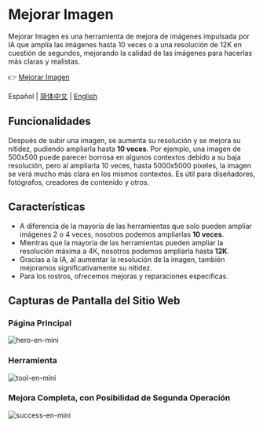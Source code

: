 # Mejorar Imagen
Mejorar Imagen es una herramienta de mejora de imágenes impulsada por IA que amplía las imágenes hasta 10 veces o a una resolución de 12K en cuestión de segundos, mejorando la calidad de las imágenes para hacerlas más claras y realistas.

👉 [Mejorar Imagen](https://mejorarimagen.org/)

Español | [简体中文](https://github.com/MuYiBo/Mejorar_Imagen/blob/main/README.zh-CN.md) | [English](https://github.com/MuYiBo/Mejorar_Imagen/blob/main/README.en-US.md)

## Funcionalidades
Después de subir una imagen, se aumenta su resolución y se mejora su nitidez, pudiendo ampliarla hasta **10 veces**. Por ejemplo, una imagen de 500x500 puede parecer borrosa en algunos contextos debido a su baja resolución, pero al ampliarla 10 veces, hasta 5000x5000 píxeles, la imagen se verá mucho más clara en los mismos contextos. Es útil para diseñadores, fotógrafos, creadores de contenido y otros.

## Características
- A diferencia de la mayoría de las herramientas que solo pueden ampliar imágenes 2 o 4 veces, nosotros podemos ampliarlas **10 veces**.
- Mientras que la mayoría de las herramientas pueden ampliar la resolución máxima a 4K, nosotros podemos ampliarla hasta **12K**.
- Gracias a la IA, al aumentar la resolución de la imagen, también mejoramos significativamente su nitidez.
- Para los rostros, ofrecemos mejoras y reparaciones específicas.

## Capturas de Pantalla del Sitio Web
### Página Principal
![hero-en-mini](https://github.com/user-attachments/assets/c05c400b-4ccc-4c1a-8f28-c062cdf4d746)

### Herramienta
![tool-en-mini](https://github.com/user-attachments/assets/709106df-e096-4b1d-854e-d78c60e32b9b)

### Mejora Completa, con Posibilidad de Segunda Operación
![success-en-mini](https://github.com/user-attachments/assets/6b249b3d-f328-4ccd-99f3-98a6267b81e4)


